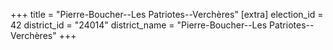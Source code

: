 +++
title = "Pierre-Boucher--Les Patriotes--Verchères"
[extra]
election_id = 42
district_id = "24014"
district_name = "Pierre-Boucher--Les Patriotes--Verchères"
+++
